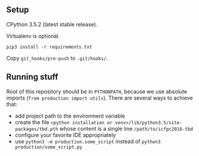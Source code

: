 ## Setup

CPython 3.5.2 (latest stable release).

Virtualenv is optional.

`pip3 install -r requirements.txt`

Copy `git_hooks/pre-push` to `.git/hooks/`.


## Running stuff

Root of this repository should be in `PYTHONPATH`, because we use absolute imports (`from production import utils`). There are several ways to achieve that:
  - add project path to the environment variable
  - create the file `<python installation or venv>/lib/python3.5/site-packages/tbd.pth` whose content is a single line `/path/to/icfpc2016-tbd`
  - configure your favorite IDE appropriately
  - use `python3 -m production.some_script` instead of `python3 production/some_script.py`
